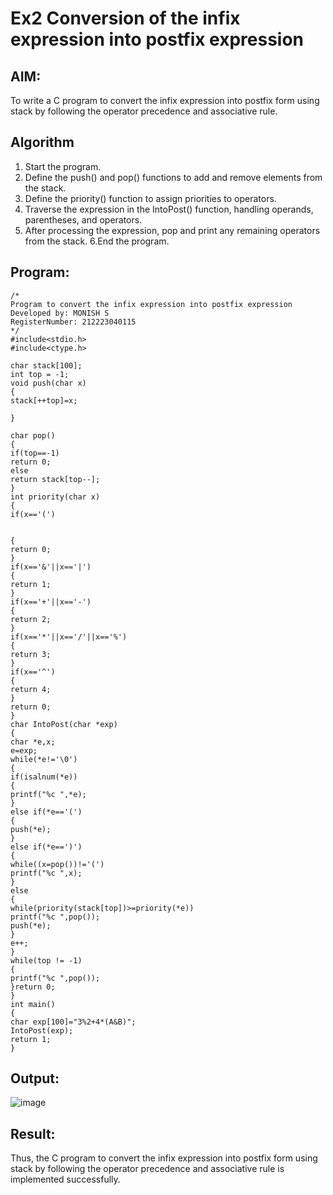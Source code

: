 # Ex2 Conversion of the infix expression into postfix expression

## AIM:
To write a C program to convert the infix expression into postfix form using stack by following the operator precedence and associative rule.

## Algorithm
1. Start the program.
2. Define the push() and pop() functions to add and remove elements from the stack.
3. Define the priority() function to assign priorities to operators.
4. Traverse the expression in the IntoPost() function, handling operands, parentheses, and operators.
5. After processing the expression, pop and print any remaining operators from the stack.
6.End the program.

## Program:
```
/*
Program to convert the infix expression into postfix expression
Developed by: MONISH S
RegisterNumber: 212223040115
*/
#include<stdio.h> 
#include<ctype.h> 
 
char stack[100]; 
int top = -1; 
void push(char x) 
{ 
stack[++top]=x; 
 
} 
 
char pop() 
{ 
if(top==-1) 
return 0; 
else 
return stack[top--]; 
} 
int priority(char x) 
{ 
if(x=='(') 
  
  
{ 
return 0; 
} 
if(x=='&'||x=='|') 
{ 
return 1; 
} 
if(x=='+'||x=='-') 
{ 
return 2; 
} 
if(x=='*'||x=='/'||x=='%') 
{ 
return 3; 
} 
if(x=='^') 
{ 
return 4; 
} 
return 0; 
} 
char IntoPost(char *exp) 
{ 
char *e,x; 
e=exp; 
while(*e!='\0') 
{ 
if(isalnum(*e)) 
{ 
printf("%c ",*e); 
} 
else if(*e=='(') 
{ 
push(*e); 
} 
else if(*e==')') 
{ 
while((x=pop())!='(') 
printf("%c ",x); 
} 
else 
{ 
while(priority(stack[top])>=priority(*e)) 
printf("%c ",pop()); 
push(*e); 
} 
e++; 
} 
while(top != -1) 
{ 
printf("%c ",pop()); 
}return 0; 
} 
int main() 
{ 
char exp[100]="3%2+4*(A&B)"; 
IntoPost(exp); 
return 1; 
}

```

## Output:
![image](https://github.com/user-attachments/assets/46e7f45d-c6ce-4751-a244-b824692e49e3)



## Result:
Thus, the C program to convert the infix expression into postfix form using stack by following the operator precedence and associative rule is implemented successfully.
